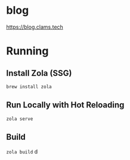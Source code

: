 # blog

https://blog.clams.tech

# Running

## Install Zola (SSG)

`brew install zola`

## Run Locally with Hot Reloading

`zola serve`

## Build

`zola build`
d

